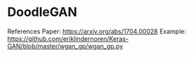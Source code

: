 # DoodleGAN

References
Paper: https://arxiv.org/abs/1704.00028
Example: https://github.com/eriklindernoren/Keras-GAN/blob/master/wgan_gp/wgan_gp.py

